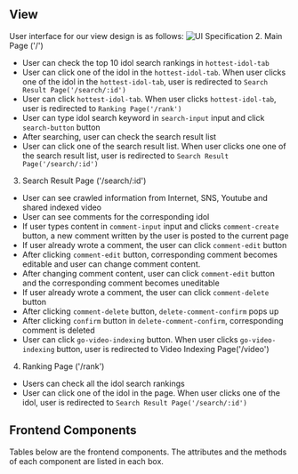 ## **View**<br />
User interface for our view design is as follows:
![UI Specification](https://user-images.githubusercontent.com/52434833/137576862-bdc16bab-3fec-4d32-b677-04bae43652b8.jpg)
2. Main Page ('/')
- User can check the top 10 idol search rankings in `hottest-idol-tab`
- User can click one of the idol in the `hottest-idol-tab`. When user clicks one of the idol in the `hottest-idol-tab`, user is redirected to `Search Result Page('/search/:id')`
- User can click `hottest-idol-tab`. When user clicks `hottest-idol-tab`, user is redirected to `Ranking Page('/rank')`
- User can type idol search keyword in `search-input` input and click `search-button` button
- After searching, user can check the search result list
- User can click one of the search result list. When user clicks one one of the search result list, user is redirected to `Search Result Page('/search/:id')`
3. Search Result Page ('/search/:id')
- User can see crawled information from Internet, SNS, Youtube and shared indexed video 
- User can see comments for the corresponding idol
- If user types content in `comment-input` input and clicks `comment-create` button, a new comment written by the user is posted to the current page
- If user already wrote a comment, the user can click `comment-edit` button
- After clicking `comment-edit` button, corresponding comment becomes editable and user can change comment content.
- After changing comment content, user can click `comment-edit` button and the corresponding comment becomes uneditable
- If user already wrote a comment, the user can click `comment-delete` button
- After clicking `comment-delete` button, `delete-comment-confirm` pops up
- After clicking `confirm` button in `delete-comment-confirm`, corresponding comment is deleted
- User can click `go-video-indexing` button. When user clicks `go-video-indexing` button, user is redirected to Video Indexing Page('/video')
4. Ranking Page ('/rank')
- Users can check all the idol search rankings
- User can click one of the idol in the page. When user clicks one of the idol, user is redirected to `Search Result Page('/search/:id')`

## **Frontend Components**<br />
Tables below are the frontend components. The attributes and the methods of each component are listed in each box.
